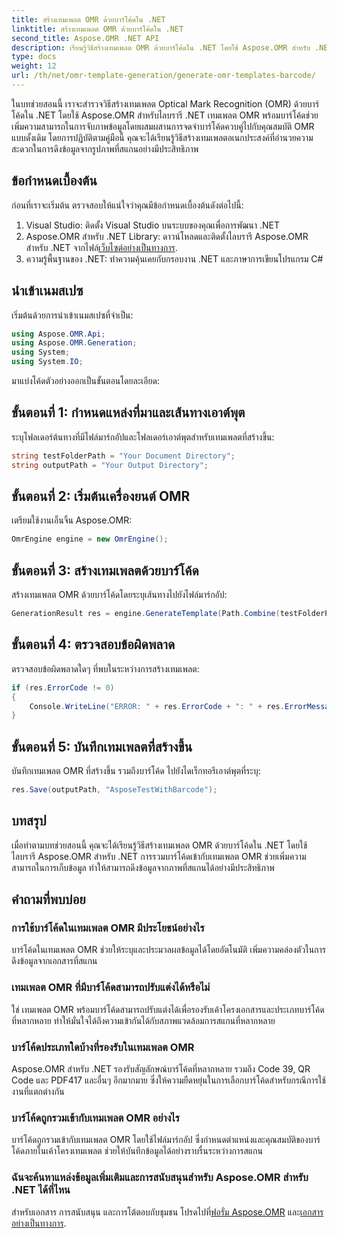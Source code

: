 ```yaml
---
title: สร้างเทมเพลต OMR ด้วยบาร์โค้ดใน .NET
linktitle: สร้างเทมเพลต OMR ด้วยบาร์โค้ดใน .NET
second_title: Aspose.OMR .NET API
description: เรียนรู้วิธีสร้างเทมเพลต OMR ด้วยบาร์โค้ดใน .NET โดยใช้ Aspose.OMR สำหรับ .NET เพิ่มความคล่องตัวในการดึงข้อมูลจากรูปภาพที่สแกนด้วยการผสานรวมบาร์โค้ด!
type: docs
weight: 12
url: /th/net/omr-template-generation/generate-omr-templates-barcode/
---
```

ในบทช่วยสอนนี้ เราจะสำรวจวิธีสร้างเทมเพลต Optical Mark Recognition (OMR) ด้วยบาร์โค้ดใน .NET โดยใช้ Aspose.OMR สำหรับไลบรารี .NET เทมเพลต OMR พร้อมบาร์โค้ดช่วยเพิ่มความสามารถในการจับภาพข้อมูลโดยผสมผสานการจดจำบาร์โค้ดควบคู่ไปกับคุณสมบัติ OMR แบบดั้งเดิม โดยการปฏิบัติตามคู่มือนี้ คุณจะได้เรียนรู้วิธีสร้างเทมเพลตอเนกประสงค์ที่อำนวยความสะดวกในการดึงข้อมูลจากรูปภาพที่สแกนอย่างมีประสิทธิภาพ
## ข้อกำหนดเบื้องต้น
ก่อนที่เราจะเริ่มต้น ตรวจสอบให้แน่ใจว่าคุณมีข้อกำหนดเบื้องต้นดังต่อไปนี้:
1. Visual Studio: ติดตั้ง Visual Studio บนระบบของคุณเพื่อการพัฒนา .NET
2.  Aspose.OMR สำหรับ .NET Library: ดาวน์โหลดและติดตั้งไลบรารี Aspose.OMR สำหรับ .NET จากไฟล์[เว็บไซต์อย่างเป็นทางการ](https://releases.aspose.com/omr/net/).
3. ความรู้พื้นฐานของ .NET: ทำความคุ้นเคยกับกรอบงาน .NET และภาษาการเขียนโปรแกรม C#
## นำเข้าเนมสเปซ
เริ่มต้นด้วยการนำเข้าเนมสเปซที่จำเป็น:
```csharp
using Aspose.OMR.Api;
using Aspose.OMR.Generation;
using System;
using System.IO;
```
มาแบ่งโค้ดตัวอย่างออกเป็นขั้นตอนโดยละเอียด:
## ขั้นตอนที่ 1: กำหนดแหล่งที่มาและเส้นทางเอาต์พุต
ระบุโฟลเดอร์ต้นทางที่มีไฟล์มาร์กอัปและโฟลเดอร์เอาต์พุตสำหรับเทมเพลตที่สร้างขึ้น:
```csharp
string testFolderPath = "Your Document Directory";
string outputPath = "Your Output Directory";
```
## ขั้นตอนที่ 2: เริ่มต้นเครื่องยนต์ OMR
เตรียมใช้งานเอ็นจิ้น Aspose.OMR:
```csharp
OmrEngine engine = new OmrEngine();
```
## ขั้นตอนที่ 3: สร้างเทมเพลตด้วยบาร์โค้ด
สร้างเทมเพลต OMR ด้วยบาร์โค้ดโดยระบุเส้นทางไปยังไฟล์มาร์กอัป:
```csharp
GenerationResult res = engine.GenerateTemplate(Path.Combine(testFolderPath, "AsposeTestWithBarcode.txt"));
```
## ขั้นตอนที่ 4: ตรวจสอบข้อผิดพลาด
ตรวจสอบข้อผิดพลาดใดๆ ที่พบในระหว่างการสร้างเทมเพลต:
```csharp
if (res.ErrorCode != 0)
{
    Console.WriteLine("ERROR: " + res.ErrorCode + ": " + res.ErrorMessage);
}
```
## ขั้นตอนที่ 5: บันทึกเทมเพลตที่สร้างขึ้น
บันทึกเทมเพลต OMR ที่สร้างขึ้น รวมถึงบาร์โค้ด ไปยังไดเร็กทอรีเอาต์พุตที่ระบุ:
```csharp
res.Save(outputPath, "AsposeTestWithBarcode");
```
## บทสรุป
เมื่อทำตามบทช่วยสอนนี้ คุณจะได้เรียนรู้วิธีสร้างเทมเพลต OMR ด้วยบาร์โค้ดใน .NET โดยใช้ไลบรารี Aspose.OMR สำหรับ .NET การรวมบาร์โค้ดเข้ากับเทมเพลต OMR ช่วยเพิ่มความสามารถในการเก็บข้อมูล ทำให้สามารถดึงข้อมูลจากภาพที่สแกนได้อย่างมีประสิทธิภาพ
## คำถามที่พบบ่อย
### การใช้บาร์โค้ดในเทมเพลต OMR มีประโยชน์อย่างไร
บาร์โค้ดในเทมเพลต OMR ช่วยให้ระบุและประมวลผลข้อมูลได้โดยอัตโนมัติ เพิ่มความคล่องตัวในการดึงข้อมูลจากเอกสารที่สแกน
### เทมเพลต OMR ที่มีบาร์โค้ดสามารถปรับแต่งได้หรือไม่
ใช่ เทมเพลต OMR พร้อมบาร์โค้ดสามารถปรับแต่งได้เพื่อรองรับเค้าโครงเอกสารและประเภทบาร์โค้ดที่หลากหลาย ทำให้มั่นใจได้ถึงความเข้ากันได้กับสภาพแวดล้อมการสแกนที่หลากหลาย
### บาร์โค้ดประเภทใดบ้างที่รองรับในเทมเพลต OMR
Aspose.OMR สำหรับ .NET รองรับสัญลักษณ์บาร์โค้ดที่หลากหลาย รวมถึง Code 39, QR Code และ PDF417 และอื่นๆ อีกมากมาย ซึ่งให้ความยืดหยุ่นในการเลือกบาร์โค้ดสำหรับกรณีการใช้งานที่แตกต่างกัน
### บาร์โค้ดถูกรวมเข้ากับเทมเพลต OMR อย่างไร
บาร์โค้ดถูกรวมเข้ากับเทมเพลต OMR โดยใช้ไฟล์มาร์กอัป ซึ่งกำหนดตำแหน่งและคุณสมบัติของบาร์โค้ดภายในเค้าโครงเทมเพลต ช่วยให้บันทึกข้อมูลได้อย่างราบรื่นระหว่างการสแกน
### ฉันจะค้นหาแหล่งข้อมูลเพิ่มเติมและการสนับสนุนสำหรับ Aspose.OMR สำหรับ .NET ได้ที่ไหน
 สำหรับเอกสาร การสนับสนุน และการโต้ตอบกับชุมชน โปรดไปที่[ฟอรั่ม Aspose.OMR](https://forum.aspose.com/c/omr/38) และ[เอกสารอย่างเป็นทางการ](https://reference.aspose.com/omr/net/).
